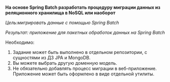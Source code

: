 **На основе Spring Batch разработать процедуру миграции данных из реляционного хранилища в NoSQL или наоборот**

_Цель:мигрировать данные с помощью Spring Batch_
 
 _Результат: приложение для пакетных обработок данных на Spring Batch_

Необходимо:

1. Задание может быть выполнено в отдельном репозитории, с сущностями из ДЗ JPA и MongoDB.
2. Вы можете выбрать другую доменную модель.
3. Не обязательно добавлять процесс миграции в веб-приложение. Приложение может быть оформлено в виде отдельной утилиты.
